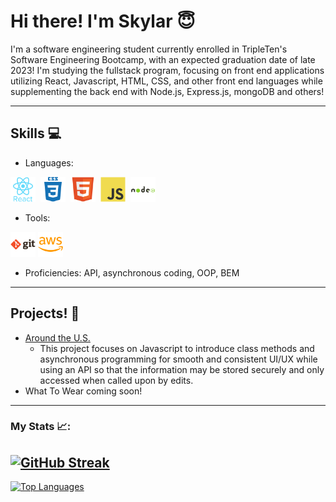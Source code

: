 # Hi there! I'm Skylar 😇
I'm a software engineering student currently enrolled in TripleTen's Software Engineering Bootcamp, with an expected graduation date of late 2023! I'm studying the fullstack program, focusing on front end applications utilizing React, Javascript, HTML, CSS, and other front end languages while supplementing the back end with Node.js, Express.js, mongoDB and others!

---

## Skills 💻
- Languages: 
<div>
  <img src="https://github.com/devicons/devicon/blob/master/icons/react/react-original-wordmark.svg" title="React" alt="React" width="40" height="40"/>&nbsp;
  <img src="https://github.com/devicons/devicon/blob/master/icons/css3/css3-plain-wordmark.svg"  title="CSS3" alt="CSS" width="40" height="40"/>&nbsp;
  <img src="https://github.com/devicons/devicon/blob/master/icons/html5/html5-original.svg" title="HTML5" alt="HTML" width="40" height="40"/>&nbsp;
  <img src="https://github.com/devicons/devicon/blob/master/icons/javascript/javascript-original.svg" title="JavaScript" alt="JavaScript" width="40" height="40"/>&nbsp;
  <img src="https://github.com/devicons/devicon/blob/master/icons/nodejs/nodejs-original-wordmark.svg" title="NodeJS" alt="NodeJS" width="40" height="40"/>&nbsp;
</div>

- Tools:
<div>  
  <img src="https://github.com/devicons/devicon/blob/master/icons/git/git-original-wordmark.svg" title="Git" alt="Git" width="40" height="40"/>
    <img src="https://github.com/devicons/devicon/blob/master/icons/amazonwebservices/amazonwebservices-plain-wordmark.svg" title="AWS" alt="AWS" width="40" height="40"/>&nbsp;
</div>

- Proficiencies: API, asynchronous coding, OOP, BEM

---

## Projects! 🧮
- [Around the U.S.](https://skylardyer.github.io/se_project_aroundtheus/)
    - This project focuses on Javascript to introduce class methods and asynchronous programming for smooth and consistent UI/UX while using an API so that the information may be stored securely and only accessed when called upon by edits.
- What To Wear coming soon!

---

### My Stats 📈:
[![GitHub Streak](http://github-readme-streak-stats.herokuapp.com?user=SkylarDyer&theme=dark&background=000000)](https://git.io/streak-stats)
--
[![Top Languages](https://github-readme-stats.vercel.app/api/top-langs/?username=SkylarDyer&layout=compact&theme=vision-friendly-dark)](https://github.com/anuraghazra/github-readme-stats)

